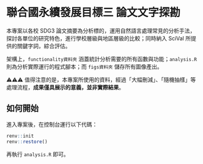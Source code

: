 # 聯合國永續發展目標三 論文文字探勘

本專案以各校 SDG3 論文摘要為分析標的，運用自然語言處理常見的分析手法，探討各單位的研究特色，進行學校層級與地區層級的比較；同時納入 SciVal 所提供的關鍵字詞，綜合評估。

架構上，`functionality資料夾` 涵蓋統計分析需要的所有函數與功能；`analysis.R` 則為分析實際運行的程式腳本；而 `figs資料夾` 儲存所有圖像產出。

⚠️⚠️⚠️ 值得注意的是，本專案所使用的資料，經過「大幅刪減」、「隨機抽樣」等處理流程，**成果僅具展示的意義，並非實際結果**。

## 如何開始

進入專案後，在控制台運行以下代碼：

```r
renv::init
renv::restore()
```

再執行 `analysis.R` 即可。
